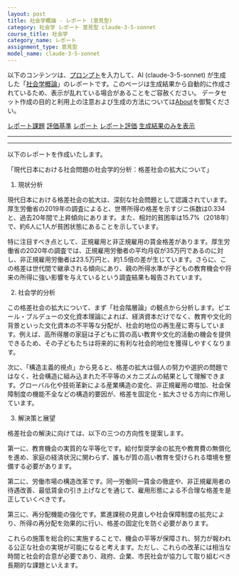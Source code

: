 ```yaml
---
layout: post
title: 社会学概論 - レポート (意見型)
category: 社会学 レポート 意見型 claude-3-5-sonnet
course_title: 社会学
category_name: レポート
assignment_type: 意見型
model_name: claude-3-5-sonnet
---
```


以下のコンテンツは、[プロンプト](https://github.com/takedatoshiyuki/synthetic_assignments/tree/main/generated/社会学/claude-3-5-sonnet/prompt_レポート-意見型.md)を入力して、AI (claude-3-5-sonnet) が生成した「[社会学概論](/contents/社会学/)」のレポートです。このページは生成結果から自動的に作成されているため、表示が乱れている場合があることをご容赦ください。
データセット作成の目的と利用上の注意および生成の方法については[About](/About)を御覧ください。

[レポート課題](../レポート課題-意見型)
[評価基準](../評価基準-意見型)
[レポート](../レポート-意見型)
[レポート評価](../レポート評価-意見型)
[生成結果のみを表示](https://github.com/takedatoshiyuki/synthetic_assignments/tree/main/generated/社会学/claude-3-5-sonnet/レポート-意見型.md)
  

***
***
  
以下のレポートを作成いたします。

「現代日本における社会問題の社会学的分析：格差社会の拡大について」

1. 現状分析

現代日本における格差社会の拡大は、深刻な社会問題として認識されています。厚生労働省の2019年の調査によると、世帯所得の格差を示すジニ係数は0.334と、過去20年間で上昇傾向にあります。また、相対的貧困率は15.7%（2018年）で、約6人に1人が貧困状態にあることを示しています。

特に注目すべき点として、正規雇用と非正規雇用の賃金格差があります。厚生労働省の2020年の調査では、正規雇用労働者の平均月収が35万円であるのに対し、非正規雇用労働者は23.5万円と、約1.5倍の差が生じています。さらに、この格差は世代間で継承される傾向にあり、親の所得水準が子どもの教育機会や将来の所得に強い影響を与えているという調査結果も報告されています。

2. 社会学的分析

この格差社会の拡大について、まず「社会階層論」の観点から分析します。ピエール・ブルデューの文化資本理論によれば、経済資本だけでなく、教育や文化的背景といった文化資本の不平等な分配が、社会的地位の再生産に寄与しています。例えば、高所得層の家庭は子どもに質の高い教育や文化的活動の機会を提供できるため、その子どもたちは将来的に有利な社会的地位を獲得しやすくなります。

次に、「構造主義的視点」から見ると、格差の拡大は個人の努力や選択の問題ではなく、社会構造に組み込まれた不平等のメカニズムの結果として理解できます。グローバル化や技術革新による産業構造の変化、非正規雇用の増加、社会保障制度の機能不全などの構造的要因が、格差を固定化・拡大させる方向に作用しています。

3. 解決策と展望

格差社会の解決に向けては、以下の三つの方向性を提案します。

第一に、教育機会の実質的な平等化です。給付型奨学金の拡充や教育費の無償化を進め、家庭の経済状況に関わらず、誰もが質の高い教育を受けられる環境を整備する必要があります。

第二に、労働市場の構造改革です。同一労働同一賃金の徹底や、非正規雇用者の待遇改善、最低賃金の引き上げなどを通じて、雇用形態による不合理な格差を是正していくべきです。

第三に、再分配機能の強化です。累進課税の見直しや社会保障制度の拡充により、所得の再分配を効果的に行い、格差の固定化を防ぐ必要があります。

これらの施策を総合的に実施することで、機会の平等が保障され、努力が報われる公正な社会の実現が可能になると考えます。ただし、これらの改革には相当な時間と社会的合意が必要であり、政府、企業、市民社会が協力して取り組むべき長期的な課題といえます。
